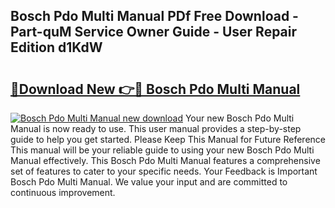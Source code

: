 ## Bosch Pdo Multi Manual PDf Free Download - Part-quM Service Owner Guide - User Repair Edition d1KdW

# <h2><a href="http://cf12.oget.top/?id=Bosch+Pdo+Multi+Manual">🔗Download New 👉🔴 Bosch Pdo Multi Manual</a></h2>

[![Bosch Pdo Multi Manual new download](https://i.imgur.com/5g1atiW.png)](http://cf12.oget.top/?id=Bosch+Pdo+Multi+Manual)
Your new Bosch Pdo Multi Manual is now ready to use. This user manual provides a step-by-step guide to help you get started. Please Keep This Manual for Future Reference This manual will be your reliable guide to using your new Bosch Pdo Multi Manual effectively. This Bosch Pdo Multi Manual features a comprehensive set of features to cater to your specific needs. Your Feedback is Important Bosch Pdo Multi Manual. We value your input and are committed to continuous improvement.
